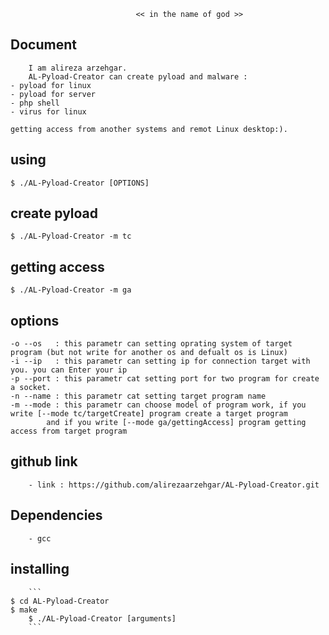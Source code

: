                                 << in the name of god >>

## Document
        I am alireza arzehgar.
        AL-Pyload-Creator can create pyload and malware :
	- pyload for linux
	- pyload for server
	- php shell
	- virus for linux

	getting access from another systems and remot Linux desktop:).

## using
	$ ./AL-Pyload-Creator [OPTIONS]

## create pyload
	$ ./AL-Pyload-Creator -m tc

## getting access
	$ ./AL-Pyload-Creator -m ga

## options
	-o --os   : this parametr can setting oprating system of target program (but not write for another os and defualt os is Linux)
	-i --ip   : this parametr can setting ip for connection target with you. you can Enter your ip
	-p --port : this parametr cat setting port for two program for create a socket.
	-n --name : this parametr cat setting target program name
	-m --mode : this parametr can choose model of program work, if you write [--mode tc/targetCreate] program create a target program
		    and if you write [--mode ga/gettingAccess] program getting access from target program
		   
## github link
        - link : https://github.com/alirezaarzehgar/AL-Pyload-Creator.git

## Dependencies
        - gcc

## installing
        ```
	$ cd AL-Pyload-Creator
	$ make
        $ ./AL-Pyload-Creator [arguments]
        ```

